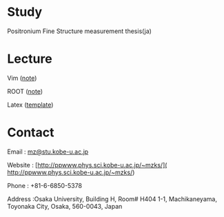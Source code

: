 # Study

Positronium Fine Structure measurement thesis(ja)

# Lecture

Vim ([note](vim.md))

ROOT ([note](root.md))

Latex ([template](https://github.com/mzks/TexTempJa))

# Contact

Email : [mz@stu.kobe-u.ac.jp](mz@stu.kobe-u.ac.jp)

Website : [http://ppwww.phys.sci.kobe-u.ac.jp/~mzks/]( http://ppwww.phys.sci.kobe-u.ac.jp/~mzks/)

Phone : +81-6-6850-5378

Address :Osaka University, Building H, Room# H404
		 1-1, Machikaneyama, Toyonaka City, Osaka, 560-0043, Japan
